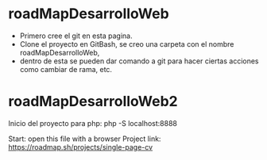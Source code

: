 

# roadMapDesarrolloWeb

-  Primero cree el git en esta pagina.
-  Clone el proyecto en GitBash, se creo una carpeta con el nombre roadMapDesarrolloWeb,
-  dentro de esta se pueden dar comando a git para hacer ciertas acciones como cambiar de rama, etc.

# roadMapDesarrolloWeb2
Inicio del proyecto para php:
php -S localhost:8888

Start:
open this file with a browser
Project link:
https://roadmap.sh/projects/single-page-cv